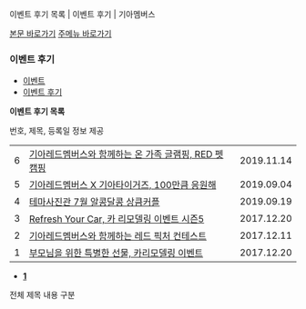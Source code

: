 이벤트 후기 목록 | 이벤트 후기 | 기아멤버스










 



[본문 바로가기](#content)
[주메뉴 바로가기](#gnb)

### 이벤트 후기

* [이벤트](https://members.kia.com/kr/view/qevt/qevt_event_list.do)
* [이벤트 후기](https://members.kia.com/kr/view/qevt/wnr_anc/qevt_wnr_epilogue_list.do)

**이벤트 후기 목록**

번호, 제목, 등록일 정보 제공






|  |  |  |
| --- | --- | --- |
| 6 | [기아레드멤버스와 함께하는 온 가족 글램핑, RED 펫 캠핑](javascript:goEvntEpilogueDetail('8350');) | 2019.11.14 |
| 5 | [기아레드멤버스 X 기아타이거즈, 100만큼 응원해](javascript:goEvntEpilogueDetail('8342');) | 2019.09.04 |
| 4 | [테마사진관 7월 알콩달콩 상큼커플](javascript:goEvntEpilogueDetail('8344');) | 2019.09.19 |
| 3 | [Refresh Your Car, 카 리모델링 이벤트 시즌5](javascript:goEvntEpilogueDetail('8295');) | 2017.12.20 |
| 2 | [기아레드멤버스와 함께하는 레드 픽처 컨테스트](javascript:goEvntEpilogueDetail('8282');) | 2017.12.11 |
| 1 | [부모님을 위한 특별한 선물, 카리모델링 이벤트](javascript:goEvntEpilogueDetail('8230');) | 2017.12.20 |

* **[1](javascript:void() "현재페이지")**

전체
제목
내용
구분